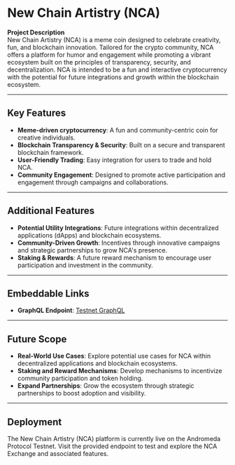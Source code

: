 
# New Chain Artistry (NCA)

**Project Description**  
New Chain Artistry (NCA) is a meme coin designed to celebrate creativity, fun, and blockchain innovation. Tailored for the crypto community, NCA offers a platform for humor and engagement while promoting a vibrant ecosystem built on the principles of transparency, security, and decentralization. NCA is intended to be a fun and interactive cryptocurrency with the potential for future integrations and growth within the blockchain ecosystem.

---

## Key Features

- **Meme-driven cryptocurrency**: A fun and community-centric coin for creative individuals.
- **Blockchain Transparency & Security**: Built on a secure and transparent blockchain framework.
- **User-Friendly Trading**: Easy integration for users to trade and hold NCA.
- **Community Engagement**: Designed to promote active participation and engagement through campaigns and collaborations.

---

## Additional Features

- **Potential Utility Integrations**: Future integrations within decentralized applications (dApps) and blockchain ecosystems.
- **Community-Driven Growth**: Incentives through innovative campaigns and strategic partnerships to grow NCA's presence.
- **Staking & Rewards**: A future reward mechanism to encourage user participation and investment in the community.

---

## Embeddable Links

- **GraphQL Endpoint**: [Testnet GraphQL](https://embeddables.testnet.andromedaprotocol.io/galileo-4/NCAExchange)


---

## Future Scope

- **Real-World Use Cases**: Explore potential use cases for NCA within decentralized applications and blockchain ecosystems.
- **Staking and Reward Mechanisms**: Develop mechanisms to incentivize community participation and token holding.
- **Expand Partnerships**: Grow the ecosystem through strategic partnerships to boost adoption and visibility.

---

## Deployment

The New Chain Artistry (NCA) platform is currently live on the Andromeda Protocol Testnet. Visit the provided endpoint to test and explore the NCA Exchange and associated features.
